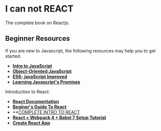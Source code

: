 # I can not REACT

The complete book on Reactjs.

## Beginner Resources

If you are new to Javascript, the following resources may help you to get started.

- **[Intro to JavaScript](https://in.udacity.com/course/intro-to-javascript--ud803-india)**
- **[Object-Oriented JavaScript](https://in.udacity.com/course/object-oriented-javascript--ud015)**
- **[ES6- javaScript Improved](https://in.udacity.com/course/es6-javascript-improved--ud356)**
- **[Learning Javascript's Promises](https://in.udacity.com/course/javascript-promises--ud898)**

Introduction to React:

- **[React Documentation](https://reactjs.org/docs/getting-started.html)**
- **[Beginer's Guide To React](https://egghead.io/courses/the-beginner-s-guide-to-react)**
- \*\*[COMPLETE INTRO TO REACT](https://btholt.github.io/complete-intro-to-react-v5/)
- **[React + Webpack 4 + Babel 7 Setup Tutorial](https://www.robinwieruch.de/minimal-react-webpack-babel-setup/)**
- **[Create React App](https://github.com/facebook/create-react-app)**
